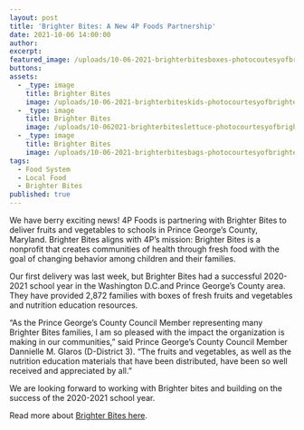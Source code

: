 ```yaml
---
layout: post
title: 'Brighter Bites: A New 4P Foods Partnership'
date: 2021-10-06 14:00:00
author:
excerpt:
featured_image: /uploads/10-06-2021-brighterbitesboxes-photocoutesyofbrighterbites.jpg
buttons:
assets:
  - _type: image
    title: Brighter Bites
    image: /uploads/10-06-2021-brighterbiteskids-photocourtesyofbrighterbites.jpg
  - _type: image
    title: Brighter Bites
    image: /uploads/10-062021-brighterbiteslettuce-photocourtesyofbrighterbites.jpg
  - _type: image
    title: Brighter Bites
    image: /uploads/10-06-2021-brighterbitesbags-photocourtesyofbrighterbites.jpg
tags:
  - Food System
  - Local Food
  - Brighter Bites
published: true
---
```

<div class="editable"><p>We have berry exciting news! 4P Foods is partnering with Brighter Bites to deliver fruits and vegetables to schools in Prince George&rsquo;s County, Maryland. Brighter Bites aligns with 4P&rsquo;s mission: Brighter Bites is a nonprofit that creates communities of health through fresh food with the goal of changing behavior among children and their families.</p><p>Our first delivery was last week, but Brighter Bites had a successful 2020-2021 school year in the Washington D.C.and Prince George&rsquo;s County area. They have provided 2,872 families with boxes of fresh fruits and vegetables and nutrition education resources.</p><p>&ldquo;As the Prince George&rsquo;s County Council Member representing many Brighter Bites families, I am so pleased with the impact the organization is making in our communities,&rdquo; said Prince George&rsquo;s County Council Member Dannielle M. Glaros (D-District 3). &ldquo;The fruits and vegetables, as well as the nutrition education materials that have been distributed, have been so well received and appreciated by all.&rdquo;</p><p>We are looking forward to working with Brighter bites and building on the success of the 2020-2021 school year.&nbsp;</p>Read more about <a target="_blank" rel="noopener" href="https://brighterbites.org/our-story/">Brighter Bites here</a>.</div>
